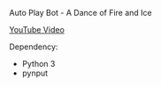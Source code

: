 Auto Play Bot - A Dance of Fire and Ice

[YouTube Video](https://youtu.be/xKgN097y-0A)

Dependency:
- Python 3
- pynput